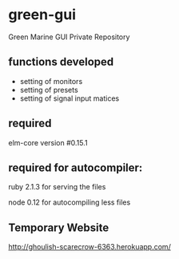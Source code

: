 # green-gui
Green Marine GUI Private Repository 

functions developed
------------
- setting of monitors
- setting of presets
- setting of signal input matices

required
------------
elm-core version #0.15.1

required for autocompiler:
------------
ruby 2.1.3 for serving the files
  
node 0.12 for autocompiling less files

Temporary Website
------------
http://ghoulish-scarecrow-6363.herokuapp.com/
